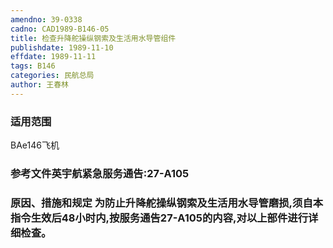 ```yaml
---
amendno: 39-0338
cadno: CAD1989-B146-05
title: 检查升降舵操纵钢索及生活用水导管组件
publishdate: 1989-11-10
effdate: 1989-11-11
tags: B146
categories: 民航总局
author: 王春林
---
```


### 适用范围 
BAe146飞机

### 参考文件英宇航紧急服务通告:27-A105 

### 原因、措施和规定     为防止升降舵操纵钢索及生活用水导管磨损,须自本指令生效后48小时内,按服务通告27-A105的内容,对以上部件进行详细检查。
